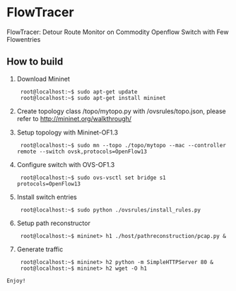 # FlowTracer
FlowTracer: Detour Route Monitor on Commodity Openflow Switch with Few Flowentries

## How to build

1. Download Mininet

        root@localhost:~$ sudo apt-get update
        root@localhost:~$ sudo apt-get install mininet

2. Create topology class /topo/mytopo.py with /ovsrules/topo.json, please refer to http://mininet.org/walkthrough/

3. Setup topology with Mininet-OF1.3

        root@localhost:~$ sudo mn --topo ./topo/mytopo --mac --controller remote --switch ovsk,protocols=OpenFlow13
    
3. Configure switch with OVS-OF1.3

        root@localhost:~$ sudo ovs-vsctl set bridge s1 protocols=OpenFlow13
    
4. Install switch entries 

        root@localhost:~$ sudo python ./ovsrules/install_rules.py
        
5. Setup path reconstructor

        root@localhost:~$ mininet> h1 ./host/pathreconstruction/pcap.py &
    
6. Generate traffic

        root@localhost:~$ mininet> h2 python -m SimpleHTTPServer 80 &
        root@localhost:~$ mininet> h2 wget -O h1

`Enjoy!`
